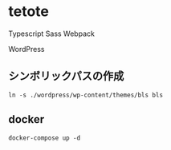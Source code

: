 # tetote

Typescript
Sass
Webpack

WordPress

## シンボリックパスの作成

`ln -s ./wordpress/wp-content/themes/bls bls`

## docker

`docker-compose up -d`
